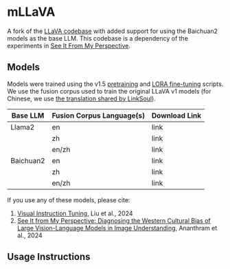 # mLLaVA  

A fork of the [LLaVA codebase](https://github.com/haotian-liu/LLaVA/tree/main) with added support for using the Baichuan2 models as the base LLM.  This codebase is a dependency of the experiments in [See It From My Perspective](https://github.com/amith-ananthram/see-it-from-my-perspective/tree/main).

## Models

Models were trained using the v1.5 [pretraining](https://github.com/amith-ananthram/mLLaVA/blob/main/scripts/v1_5/pretrain.sh) and [LORA fine-tuning](https://github.com/amith-ananthram/mLLaVA/blob/main/scripts/v1_5/finetune_lora.sh) scripts.  We use the fusion corpus used to train the original LLaVA v1 models (for Chinese, we use [the translation shared by LinkSoul](https://huggingface.co/datasets/LinkSoul/Chinese-LLaVA-Vision-Instructions)). 

| Base LLM | Fusion Corpus Language(s) | Download Link |
| ------- | ------- | ------ |
| Llama2 | en | link |
| | zh | link |
| | en/zh | link |
| Baichuan2 | en | link |
| | zh | link |
| | en/zh | link |

If you use any of these models, please cite:

1) [Visual Instruction Tuning](https://proceedings.neurips.cc/paper_files/paper/2023/hash/6dcf277ea32ce3288914faf369fe6de0-Abstract-Conference.html), Liu et al., 2024
2) [See It from My Perspective: Diagnosing the Western Cultural Bias of Large Vision-Language Models in Image Understanding](https://arxiv.org/abs/2406.11665), Ananthram et al., 2024 

## Usage Instructions
